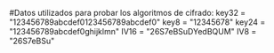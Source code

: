 #Datos utilizados para probar los algoritmos de cifrado:
key32 = "123456789abcdef0123456789abcdef0"
key8 = "12345678"
key24 = "123456789abcdef0ghijklmn"
IV16 = "26S7eBSuDYedBQUM"
IV8 = "26S7eBSu"
